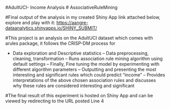 #AdultUCI- Income Analysis # AssociativeRuleMining 

#Final output of the analysis in my created Shiny App link attached below, explore and play with it:
https://aangre-dataanalytics.shinyapps.io/SHINY_SUBMIT/

#This project is an analysis on the AdultUCI dataset which comes with arules package, it follows the CRISP-DM process for
- Data exploration and Descriptive statistics
– Data preprocessing, cleaning, transformation
– Runs association rule mining algorithm using default settings
– Finally, Fine tuning the model by experimenting with different algorithm parameters
– Outputting and presenting the most interesting and significant rules which could predict “income”
– Provides interpretations of the above chosen association rules and discusses why these rules are considered
  interesting and significant
  
 #The final result of this experiment is hosted on Shiny App and can be viewed by redirecting to the URL posted Line 4
